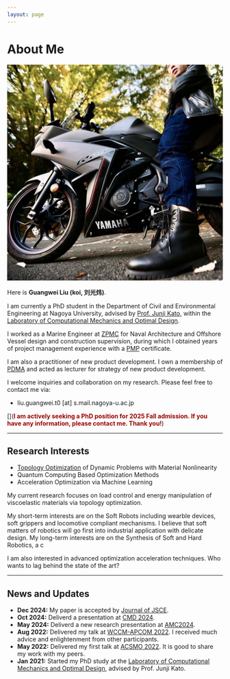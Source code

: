 ```yaml
---
layout: page
---
```


# About Me

<img src="bike_lgw.jpg" class="floatpic">

Here is **Guangwei Liu (koi, 刘光炜)**.<br>

I am currently a PhD student in the Department of Civil and Environmental Engineering at Nagoya University, advised by [Prof. Junji Kato](https://profs.provost.nagoya-u.ac.jp/html/100010137_ja.html), within the [Laboratory of Computational Mechanics and Optimal Design](https://www.nuopt.org/). 

I worked as a Marine Engineer at [ZPMC](https://www.zpmc.com/) for Naval Architecture and Offshore Vessel design and construction supervision, during which I obtained years of project management experience with a [PMP](https://www.pmi.org/certifications/project-management-pmp) certificate.

I am also a practitioner of new product development. I own a membership of [PDMA](https://www.pdma.org/) and acted as lecturer for strategy of new product development.

I welcome inquiries and collaboration on my research. Please feel free to contact me via:
- liu.guangwei.t0 [at] s.mail.nagoya-u.ac.jp

[](**<font color="#990000">I am actively seeking a PhD position for 2025 Fall admission. If you have any information, please contact me. Thank you!</font>**) 

---

## Research Interests

- [Topology Optimization](https://scholar.google.com/scholar?hl=en&as_sdt=0%2C5&q=topology+optimization&btnG=) of Dynamic Problems with Material Nonlinearity
- Quantum Computing Based Optimization Methods
- Acceleration Optimization via Machine Learning

My current research focuses on load control and energy manipulation of viscoelastic materials via topology optimization. 

My short-term interests are on the Soft Robots including wearble devices, soft grippers and locomotive compliant mechanisms. I believe that soft matters of robotics will go first into industrial application with delicate design. My long-term interests are on the Synthesis of Soft and Hard Robotics, a c

I am also interested in advanced optimization acceleration techniques. Who wants to lag behind the state of the art?

---

## News and Updates

- **Dec 2024:** My paper is accepted by [Journal of JSCE](https://www.jstage.jst.go.jp/article/journalofjsce/13/2/13_24-15005/_article/-char/ja/).
- **Oct 2024:** Deliverd a presentation at [CMD 2024](https://www.jsme.or.jp/conference/cmdconf24/).
- **May 2024:** Deliverd a new research presentation at [AMC2024](https://pub.confit.atlas.jp/ja/event/jsceam2024).
- **Aug 2022:** Delivered my talk at [WCCM-APCOM 2022](https://www.wccm2022.org/). I received much advice and enlightenment from other participants.
- **May 2022:** Delivered my first talk at [ACSMO 2022](https://www.issmo.net/acsmo-2022/). It is good to share my work with my peers.
- **Jan 2021:** Started my PhD study at the [Laboratory of Computational Mechanics and Optimal Design](https://www.nuopt.org/), advised by Prof. Junji Kato.


